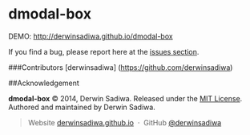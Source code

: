 dmodal-box
=========

DEMO: http://derwinsadiwa.github.io/dmodal-box

If you find a bug, please report here at the [issues section](https://github.com/derwinsadiwa/dmodal-box/issues).

###Contributors
[derwinsadiwa] (https://github.com/derwinsadiwa)

##Acknowledgement

**dmodal-box** © 2014, Derwin Sadiwa. Released under the [MIT License](http://opensource.org/licenses/mit-license.php).<br>
Authored and maintained by Derwin Sadiwa.

> Website [derwinsadiwa.github.io](http://derwinsadiwa.github.io) &nbsp;&middot;&nbsp;
> GitHub [@derwinsadiwa](https://github.com/derwinsadiwa) &nbsp;&nbsp;

